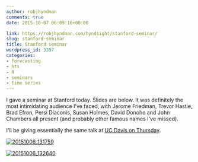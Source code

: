 ```yaml
---
author: robjhyndman
comments: true
date: 2015-10-07 06:09:16+00:00

link: https://robjhyndman.com/hyndsight/stanford-seminar/
slug: stanford-seminar
title: Stanford seminar
wordpress_id: 3397
categories:
- forecasting
- hts
- R
- seminars
- time series
---
```


I gave a seminar at Stanford today. Slides are below. It was definitely the most intimidating audience I've faced, with Jerome Friedman, Trevor Hastie, Brad Efron, Persi Diaconis, Susan Holmes, David Donoho and John Chambers all present (and probably other famous names I've missed).

I'll be giving essentially the same talk at [UC Davis on Thursday](http://www.stat.ucdavis.edu/seminars/library/2015-16/fall15/100815-hyndman.html).<!-- more -->



[![20151006_131759](/files/20151006_131759-1024x818.jpg)](/files/20151006_131759.jpg)

[![20151006_132640](/files/20151006_132640-1024x768.jpg)](/files/20151006_132640.jpg)
